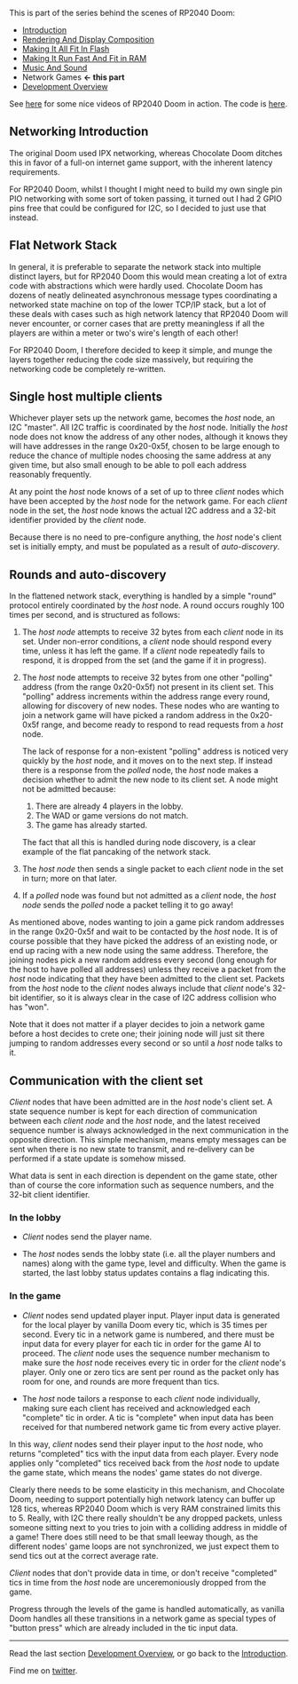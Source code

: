 This is part of the series behind the scenes of RP2040 Doom:

* [Introduction](index.md)
* [Rendering And Display Composition](rendering.md)
* [Making It All Fit In Flash](flash.md)
* [Making It Run Fast And Fit in RAM](speed_and_ram.md)
* [Music And Sound](sound.md)
* Network Games **<- this part**
* [Development Overview](dev_overview.md)

See [here](https://www.youtube.com/playlist?list=PL-_wCtHUfdDPi7i-4OIy5iQjQ3QSqq1Mh) for some nice videos of
RP2040 Doom in action. The code is [here](https://github.com/kilograham/rp2040-doom).

## Networking Introduction

The original Doom used IPX networking, whereas Chocolate Doom ditches this in favor of a full-on internet game 
support, with the inherent latency requirements.

For RP2040 Doom, whilst I thought I might need to build my own single pin PIO networking with some sort of token 
passing, it turned out I had 2 GPIO pins free that could be configured for I2C, so I decided to just use that 
instead.

## Flat Network Stack

In general, it is preferable to separate the network stack into multiple distinct layers, but for RP2040 Doom 
this would mean creating a lot of extra code with abstractions which were hardly used. 
Chocolate Doom has 
dozens of neatly delineated 
asynchronous message types coordinating a networked state machine on top of the lower TCP/IP stack, but a lot of 
these deals with cases such as high network latency that RP2040 Doom will never encounter, or corner cases that are 
pretty meaningless if all the players are within a meter or two's wire's length of each other!

For RP2040 
Doom, I therefore decided to keep it simple, and munge the layers together reducing the code size massively, but 
requiring the networking code be completely re-written. 

## Single host multiple clients

Whichever player sets up the network game, becomes the *host* node, an I2C "master". All I2C traffic is coordinated by 
the *host* node. Initially the *host* node does not know the address of any other nodes, although it knows they will 
have addresses in the 
range 0x20-0x5f, chosen to be large enough to reduce the chance of multiple nodes choosing the same address at any 
given time, but 
also small enough 
to be able to poll each address reasonably frequently.

At any point the *host* node knows of a set of up to three *client* nodes which have been accepted by the *host* node 
for the network game. For each *client* node in the set, the *host* node knows the actual I2C address and a 32-bit 
identifier provided by the *client* node.

Because there is no need to pre-configure anything, the *host* node's client set is initially empty, and must be 
populated as a result of *auto-discovery*.

## Rounds and auto-discovery

In the flattened network stack, everything is handled by a simple "round" protocol entirely coordinated by the 
*host* node. A round occurs roughly 100 times per second, and is structured as follows:

1. The *host node* attempts to receive 32 bytes from each *client* node in its set. Under non-error conditions, a 
   *client* node should respond every time, unless it has left the game. If a *client* node repeatedly fails to 
   respond, it is dropped from the set (and the game if it in progress).

2. The *host* node attempts to receive 32 bytes from one other "polling" address (from the range 0x20-0x5f) not 
   present in its client set. This "polling" address increments within the address range every round, allowing for 
   discovery of new nodes. These nodes who are wanting to join a network game will have picked a 
   random address in the 0x20-0x5f range, and become ready to respond to read requests from a *host* node.

   The lack of response for a non-existent "polling" address is noticed very quickly by 
   the *host* node, and it moves on to the next step. If instead there is a response from the *polled* node, the 
   *host* node makes a decision whether to admit the new node to its client set. A node might not be admitted 
   because:

   1. There are already 4 players in the lobby.
   2. The WAD or game versions do not match.
   3. The game has already started.
   
   The fact that all this is handled during node discovery, is a clear example of the flat pancaking of the network 
   stack.

3. The *host node* then sends a single packet to each *client* node in the set in turn; more on that later.

4. If a *polled* node was found but not admitted as a *client* node, the *host node* sends the *polled* node a packet 
   telling it to go away!

As mentioned above, nodes wanting to join a game pick random addresses in the range 0x20-0x5f and wait to be 
contacted by the *host* node. It is of course possible that they have picked the address of an existing node, or end 
up racing 
with a new node 
using the same address. Therefore, the joining nodes pick a new random address every second (long enough for the 
host to have polled all addresses) unless they receive a packet from the *host* node indicating that they have been 
admitted to the client set. Packets from the *host* node to the *client* nodes always include that *client* node's 
32-bit identifier, so it is always clear in the case of I2C address collision who has "won".

Note that it does not matter if a player decides to join a network game before a host decides to crete one; 
their joining node will just sit there jumping to random addresses every second or so until a *host* node talks to it.

## Communication with the client set

*Client* nodes that have been admitted are in the *host* node's client set. A state sequence number is kept for each 
direction of communication between each *client node* and the *host* node, and the latest received sequence number 
is always acknowledged in the next communication in the opposite direction. This simple mechanism, means empty 
messages can be sent when there is no new state to transmit, and re-delivery can be performed if a state update is 
somehow missed.

What data is sent in each direction is dependent on the game state, other than of course the core information such 
as sequence numbers, and the 32-bit client identifier.

### In the lobby

* *Client* nodes send the player name.

* The *host* nodes sends the lobby state (i.e. all the player numbers and names) along with the game type, level and 
  difficulty. When the game 
  is started, the last 
  lobby status updates contains a flag indicating this.

### In the game

* *Client* nodes send updated player input. Player input data is generated for the local player by vanilla Doom every 
  tic, which is 35 times per second. Every tic in a network game is numbered, and there must be input data for every 
  player for each tic in order for the game AI to proceed. The *client*  node uses the sequence number mechanism to 
  make sure the 
  *host* node
  receives 
  every tic in order
  for the *client* node's player. Only one or zero tics are sent per round as the packet only has room for one, and 
  rounds are more 
  frequent than tics.

* The *host* node tailors a response to each *client* node individually, making sure each client has received and 
  acknowledged each "complete" tic in order. A tic is "complete" when input data has 
  been received for that numbered network game tic from every active player.

In this way, *client* nodes send their player input to the *host* node, who returns "completed" tics with the input 
data from each player. Every node applies only "completed" tics received back from the *host* node to update the 
game state, which means the nodes' game states do not diverge.

Clearly there needs to be some elasticity in this mechanism, and Chocolate Doom, needing to support potentially 
high network latency can buffer up 128 tics, whereas RP2040 Doom which is very RAM constrained limits this 
to 5. 
Really, 
with I2C
there really shouldn't be any dropped packets, unless someone sitting next to you tries to join with a colliding 
address in middle of a game! 
There 
does still need to be that small leeway though, as the different nodes' game loops are not synchronized, we just 
expect them to send tics out at the correct average rate.

*Client* nodes that don't provide data in time, or don't receive "completed" tics in time from the *host* node are 
unceremoniously dropped from the game.

Progress through the levels of the game is handled automatically, as vanilla Doom handles all these transitions in a 
network game as special types of "button press" which are already included in the tic input data.

---

Read the last section [Development Overview](dev_overview.md), or go back to the [Introduction](index.md).

Find me on [twitter](https://twitter.com/kilograham5).
